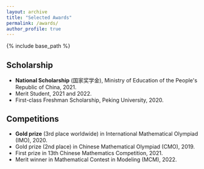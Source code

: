 ```yaml
---
layout: archive
title: "Selected Awards"
permalink: /awards/
author_profile: true
---
```

{% include base_path %}

## Scholarship

+ **National Scholarship** (国家奖学金), Ministry of Education of the People's Republic of China, 2021.
+ Merit Student, 2021 and 2022.
+ First-class Freshman Scholarship, Peking University, 2020.

## Competitions

+ **Gold prize** (3rd place worldwide) in International Mathematical Olympiad (IMO), 2020.
+ Gold prize (2nd place) in Chinese Mathematical Olympiad (CMO), 2019.
+ First prize in 13th Chinese Mathematics Competition, 2021.
+ Merit winner in Mathematical Contest in Modeling (MCM), 2022.
